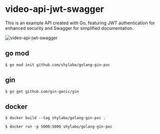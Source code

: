 # video-api-jwt-swagger

This is an example API created with Go, featuring JWT authentication for enhanced security and Swagger for simplified documentation.

![video-api-jwt-swagger](https://user-images.githubusercontent.com/41677855/230749079-2012f116-8190-44e9-b6f0-42781a8f710f.png)

## go mod

```
$ go mod init github.com/shylabo/golang-gin-poc
```

## gin

```
$ go get github.com/gin-gonic/gin
```

## docker

```
$ docker build --tag shylabo/golang-gin-poc .
```

```
$ docker run -p 5000:5000 shylabo/golang-gin-poc
```
